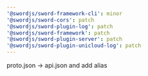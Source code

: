 ```yaml
---
'@swordjs/sword-framework-cli': minor
'@swordjs/sword-cors': patch
'@swordjs/sword-plugin-log': patch
'@swordjs/sword-framework': patch
'@swordjs/sword-plugin-server': patch
'@swordjs/sword-plugin-unicloud-log': patch
---
```


proto.json -> api.json and add alias
